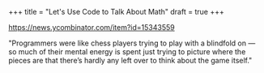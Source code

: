 +++
title = "Let's Use Code to Talk About Math"
draft = true
+++

https://news.ycombinator.com/item?id=15343559

"Programmers were like chess players trying to play with a blindfold on —
so much of their mental energy is spent
just trying to picture where the pieces are
that there’s hardly any left over to think about the game itself."
